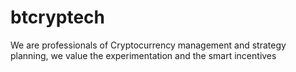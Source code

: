 # btcryptech
We are professionals of Cryptocurrency management and strategy planning, we value the experimentation and the smart incentives
